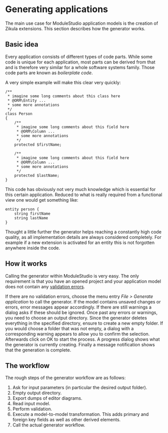 # Generating applications

The main use case for ModuleStudio application models is the creation of Zikula extensions. This section describes how the generator works.

## Basic idea

Every application consists of different types of code parts. While some code is unique for each application, most parts can be derived from that and is therefore very similar for a whole software systems family. Those code parts are known as *boilerplate code*.

A very simple example will make this clear very quickly:

    /**
     * imagine some long comments about this class here
     * @ORM\Entity ...
     * some more annotations
     */
    class Person
    {
        /**
         * imagine some long comments about this field here
         * @ORM\Column ...
         * some more annotations
         */
        protected $firstName;

        /**
         * imagine some long comments about this field here
         * @ORM\Column ...
         * some more annotations
         */
        protected $lastName;
    }

This code has obviously not very much knowledge which is essential for this certain application. Reduced to what is really required from a functional view one would get something like:

    entity person {
        string firstName
        string lastName
    }

Thought a little further the generator helps reaching a constantly high code quality, as all implementation details are always considered completely. For example if a new extension is activated for an entity this is not forgotten anywhere inside the code.

## How it works

Calling the generator within ModuleStudio is very easy. The only requirement is that you have an opened project and your application model does not contain any [validation errors](50-Validation.md#validation).

If there are no validation errors, choose the menu entry *File > Generate application* to call the generator. If the model contains unsaved changes or errors, error messages appear accordingly. If there are still warnings a dialog asks if these should be ignored. Once past any errors or warnings, you need to choose an output directory. Since the generator deletes everything in the specified directory, ensure to create a new empty folder. If you would choose a folder that was not empty, a dialog with a corresponding warning appears to allow you to confirm the selection. Afterwards click on OK to start the process. A progress dialog shows what the generator is currently creating. Finally a message notification shows that the generation is complete.

## The workflow

The rough steps of the generator workflow are as follows:

1. Ask for input parameters (in particular the desired output folder).
2. Empty output directory.
3. Export dumps of editor diagrams.
4. Read input model.
5. Perform validation.
6. Execute a model-to-model transformation. This adds primary and foreign key fields as well as other derived elements.
7. Call the actual generator workflow.

